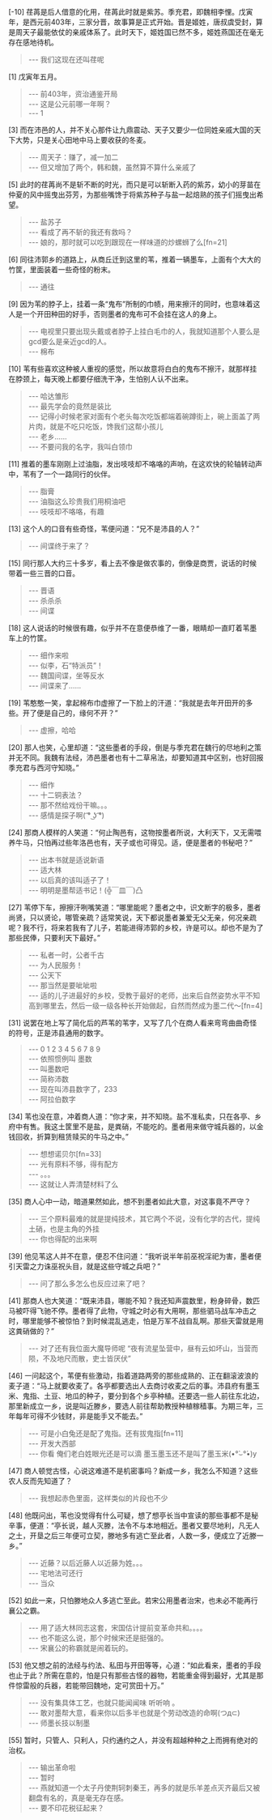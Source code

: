 
[-10] 荏苒是后人借意的化用，荏苒此时就是紫苏。季充君，即魏相李悝。戊寅年，是西元前403年，三家分晋，故事算是正式开始。晋是姬姓，唐叔虞受封，算是周天子最能依仗的亲戚体系了。此时天下，姬姓国已然不多，姬姓燕国还在毫无存在感地待机。
>--- 我们这现在还叫荏呢<br>

[1] 戊寅年五月。
>--- 前403年，资治通鉴开局<br>
>--- 这是公元前哪一年啊？<br>
>--- 1<br>

[3] 而在沛邑的人，并不关心那件让九鼎震动、天子又要少一位同姓亲戚大国的天下大势，只是关心田地中马上要收获的冬麦。
>--- 周天子：赚了，减一加二<br>
>--- 但又增加了两个，韩和魏，虽然算不算什么亲戚了<br>

[5] 此时的荏苒尚不是斩不断的时光，而只是可以斩断入药的紫苏，幼小的芽苗在仲夏的风中摇曳出芬芳，为那些嘴馋于将紫苏种子与盐一起焙熟的孩子们摇曳出希望。
>--- 盐苏子<br>
>--- 看成了再不斩的我还有救吗？<br>
>--- 娘的，那时就可以吃到跟现在一样味道的炒螺蛳了么[fn=21]<br>

[6] 同往沛郭乡的道路上，从商丘迁到这里的苇，推着一辆墨车，上面有个大大的竹筐，里面装着一些奇怪的粉末。
>--- 通往<br>

[9] 因为苇的脖子上，挂着一条“鬼布”所制的巾帻，用来擦汗的同时，也意味着这人是一个开田种田的好手，否则墨者的鬼布可不会挂在这人的身上。
>--- 电视里只要出现头戴或者脖子上挂白毛巾的人，我就知道那个人要么是gcd要么是亲近gcd的人。<br>
>--- 棉布<br>

[10] 苇有些喜欢这种被人重视的感觉，所以故意将白白的鬼布不擦汗，就那样挂在脖颈上，每天晚上都要仔细洗干净，生怕别人认不出来。
>--- 哈达雏形<br>
>--- 最先学会的竟然是装比<br>
>--- 记得小时候老家对面有个老头每次吃饭都端着碗蹲街上，碗上面盖了两片肉，就是不吃只吃饭，馋我们这帮小孩儿<br>
>--- 老乡……<br>
>--- 不要问我的名字，我叫白领巾<br>

[11] 推着的墨车刚刚上过油脂，发出吱吱却不咯咯的声响，在这欢快的轮轴转动声中，苇有了一个一路同行的伙伴。
>--- 脂膏<br>
>--- 油脂这么珍贵我们用桐油吧<br>
>--- 吱吱却不咯咯，有趣<br>

[13] 这个人的口音有些奇怪，苇便问道：“兄不是沛县的人？”
>--- 间谍终于来了？<br>

[15] 同行那人大约三十多岁，看上去不像是做农事的，倒像是商贾，说话的时候带着一些三晋的口音。
>--- 晋语<br>
>--- 杀杀杀<br>
>--- 间谍<br>

[18] 这人说话的时候很有趣，似乎并不在意便恭维了一番，眼睛却一直盯着苇墨车上的竹筐。
>--- 细作来啦<br>
>--- 似李，石“特派员”！<br>
>--- 魏国间谍，坐等反水<br>
>--- 间谍来了……<br>

[19] 苇憨憨一笑，拿起棉布巾虚擦了一下脸上的汗道：“我就是去年开田开的多些。开了便是自己的，缘何不开？”
>--- 虚擦，哈哈<br>

[20] 那人也笑，心里却道：“这些墨者的手段，倒是与季充君在魏行的尽地利之策并无不同。我魏有法经，沛邑墨者也有十二草帛法，却要知道其中区别，也好回报季充君与西河守知晓。”
>--- 细作<br>
>--- 十二铜表法？<br>
>--- 那不然给戏份干嘛。。。<br>
>--- 感情是探子啊( ͡° ͜ʖ ͡°)<br>

[24] 那商人模样的人笑道：“何止陶邑有，这物按墨者所说，大利天下，又无需喂养牛马，只怕再过些年洛邑也有，天子或也可得见。适，便是墨者的书秘吧？”
>--- 出本书就是适说新语<br>
>--- 适大林<br>
>--- 以后真的该叫适子了！<br>
>--- 明明是墨帮适书记！(╬￣皿￣)凸<br>

[27] 苇停下车，擦擦汗咧嘴笑道：“哪里能呢？墨者之中，识文断字的极多，墨者尚贤，只以贤论，哪管亲疏？适常笑说，天下都说墨者兼爱无父无亲，何况亲疏呢？我不行，将来若我有了儿子，若能进得沛郭的乡校，许是可以。却也不是为了那些民俸，只要利天下最好。”
>--- 私者一时，公者千古<br>
>--- 为人民服务！<br>
>--- 公天下<br>
>--- 那当然是要呲呲啦<br>
>--- 适的儿子进最好的乡校，受教于最好的老师，出来后自然姿势水平不知高到哪里去，然后一级一级各种长开始做起，自然而然成为墨二代～[fn=4]<br>

[31] 说罢在地上写了简化后的芦苇的苇字，又写了几个在商人看来弯弯曲曲奇怪的符号，正是沛县通用的数字。
>--- 0
1
2
3
4
5
6
7
8
9<br>
>--- 依照惯例叫 墨数<br>
>--- 叫墨数吧<br>
>--- 简称沛数<br>
>--- 现在叫沛县数字了，233<br>
>--- 阿拉伯数字<br>

[34] 苇也没在意，冲着商人道：“你才来，并不知晓。盐不准私卖，只在各亭、乡府中有售。我这土筐里不是盐，是粪硝，不能吃的。墨者用来做守城兵器的，以金钱回收，折算到租赁赎买的牛马之中。”
>--- 想想诺贝尔[fn=33]<br>
>--- 光有原料不够，得有配方<br>
>--- 。。。<br>
>--- 这就让人弄清楚材料了么<br>

[35] 商人心中一动，暗道果然如此，想不到墨者如此大意，对这事竟不严守？
>--- 三个原料最难的就是提纯技术，其它两个不说，没有化学的古代，提纯土硝，也是主角的外挂<br>
>--- 你也得配的出来啊<br>

[39] 他见苇这人并不在意，便忍不住问道：“我听说半年前巫祝淫祀为害，墨者便引天雷之力诛巫祝头目，就是这些守城之兵吧？”
>--- 问了那么多怎么也反应过来了吧？<br>

[41] 那商人也大笑道：“既来沛县，哪能不知？我还知声震数里，粉身碎骨，数匹马被吓得飞驰不停。墨者得了此物，守城之时必有大用啊，那些驷马战车冲击之时，哪里能够不被惊怕？到时候混乱逃走，怕是万军不战自乱啊。那些天雷就是用这粪硝做的？”
>--- 对了还有我位面大魔导师呢
“夜有流星坠营中，昼有云如坏山，当营而陨，不及地尺而散，吏士皆厌伏”<br>

[46] 一问起这个，苇便有些激动，指着道路两旁的那些成熟的、正在翻滚波浪的麦子道：“马上就要收麦了。各亭都要选出人去商讨收麦之后的事。沛县府有墨玉米、鬼指、土豆、地瓜的种子，要分到各个乡亭种植。还要选一些人前往东北边，那里新成立一乡，说是叫近滕乡，要选人前往帮助教授种植稼穑事。为期三年，三年每年可得不少钱财，非是能手又不能去。”
>--- 可是小白兔还是配了鬼指。还有拔鬼指[fn=11]<br>
>--- 开发大西部<br>
>--- 你看 俺们老白姓眼光还是可以滴 墨玉墨玉还不是叫了墨玉米(•°̀⌣°́•)y<br>

[47] 商人顿觉古怪，心说这难道不是机密事吗？新成一乡，我怎么不知道？这些农人反而先知道了？
>--- 我想起赤色里面，这样类似的片段也不少<br>

[48] 他既问出，苇也没觉得有什么可疑，想了想亭长当中宣读的那些事都不是秘辛事，便道：“亭长说，越人灭滕，法令不与本地相近。墨者又要尽地利，凡无人之土，开垦之后三年便可立契，滕地多有逃亡至此者，人数一多，便成立了近滕一乡。”
>--- 近藤？以后近藤人以近藤为姓。。。<br>
>--- 宅地法可还行<br>
>--- 当众<br>

[52] 如此一来，只怕滕地众人多逃亡至此。若宋公用墨者治宋，也未必不能再行襄公之霸。
>--- 用了适大林同志这套，宋国估计提前变革命共和。。。。<br>
>--- 也不能这么说，那个时候宋还是挺强的。<br>
>--- 宋襄公的称霸就是闹着玩的。<br>

[53] 他又想之前的法经与约法、私田与开田等等，心道：“如此看来，墨者的手段也止于此？所需在意的，怕是只有那些古怪的器物，若能重金得到最好，尤其是那件惊雷般的兵器，若能带回魏地，定可赏田十万。”
>--- 没有集具体工艺，也就只能闻闻味 听听响 。<br>
>--- 敢对墨帮大意，看来你以后多半也就是个劳动改造的命啊(つд⊂)<br>
>--- 师墨长技以制墨<br>

[55] 暂时，只管人、只利人，只约通约之人，并没有超越种种之上而拥有绝对的治权。
>--- 输出革命啦<br>
>--- 暂时<br>
>--- 燕就知道一个太子丹使荆轲刺秦王，再多的就是乐羊差点灭齐最后又被翻盘有名的，真是毫无存在感。<br>
>--- 要不印花税征起来？<br>
